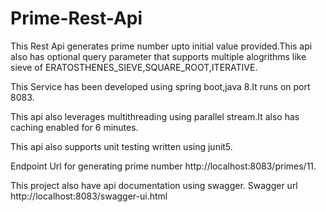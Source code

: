 # Prime-Rest-Api
This Rest Api generates prime number upto initial value provided.This api also has optional query parameter that supports multiple alogrithms like sieve of ERATOSTHENES_SIEVE,SQUARE_ROOT,ITERATIVE.

This Service has been developed using spring boot,java 8.It runs on port 8083.

This api also leverages multithreading using parallel stream.It also has caching enabled for 6 minutes.

This api also supports unit testing written using junit5.

Endpoint Url for generating prime number http://localhost:8083/primes/11.

This project also have api documentation using swagger. Swagger url http://localhost:8083/swagger-ui.html
